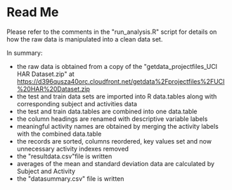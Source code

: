 Read Me
========================================================
Please refer to the comments in the "run_analysis.R" script for details on how the raw data is manipulated into a clean data set.

In summary:
* the raw data is obtained from a copy of the "getdata_projectfiles_UCI HAR Dataset.zip" at https://d396qusza40orc.cloudfront.net/getdata%2Fprojectfiles%2FUCI%20HAR%20Dataset.zip
* the test and train data sets are imported into R data.tables along with corresponding subject and activities data
* the test and train data.tables are combined into one data.table
* the column headings are renamed with descriptive variable labels
* meaningful activity names are obtained by merging the activity labels with the combined data.table
* the records are sorted, columns reordered, key values set and now unnecessary activity indexes removed
* the "resultdata.csv"file is written
* averages of the mean and standard deviation data are calculated by Subject and Activity
* the "datasummary.csv" file is written